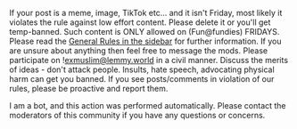 If your post is a meme, image, TikTok etc... and it isn't Friday, most likely it violates the rule against low effort content. Please delete it or you'll get temp-banned. Such content is ONLY allowed on (Fun@fundies) FRIDAYS. Please read the [General Rules in the sidebar](https://lemmy.world/c/exmuslim) for further information. If you are unsure about anything then feel free to message the mods. Please participate on !exmuslim@lemmy.world in a civil manner. Discuss the merits of ideas - don't attack people. Insults, hate speech, advocating physical harm can get you banned. If you see posts/comments in violation of our rules, please be proactive and report them.

I am a bot, and this action was performed automatically. Please contact the moderators of this community if you have any questions or concerns.